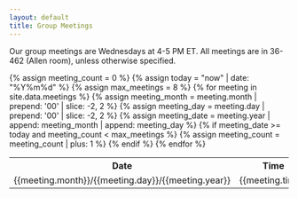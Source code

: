 ```yaml
---
layout: default
title: Group Meetings
---
```


Our group meetings are Wednesdays at 4-5 PM ET. All meetings are in 36-462 (Allen room), unless otherwise specified.

<table>
    <tr>
        <th>Date</th>
        <th>Time</th>
        <th>Presenter</th>
        <th>Location</th>
    </tr>
    {% assign meeting_count = 0 %}
    {% assign today = "now" | date: "%Y%m%d" %}
    {% assign max_meetings = 8 %}
    {% for meeting in site.data.meetings %}
        {% assign meeting_month = meeting.month | prepend: '00' | slice: -2, 2 %}
        {% assign meeting_day = meeting.day | prepend: '00' | slice: -2, 2 %}
        {% assign meeting_date = meeting.year | append: meeting_month | append: meeting_day %}
        {% if meeting_date >= today and meeting_count < max_meetings %}
            <tr>
                <td>{{meeting.month}}/{{meeting.day}}/{{meeting.year}}</td>
                <td>{{meeting.time}}</td>
                <td>{{meeting.presenter}}</td>
                <td>{{meeting.location}}</td>
            </tr>
            {% assign meeting_count = meeting_count | plus: 1 %}
        {% endif %}
    {% endfor %}
